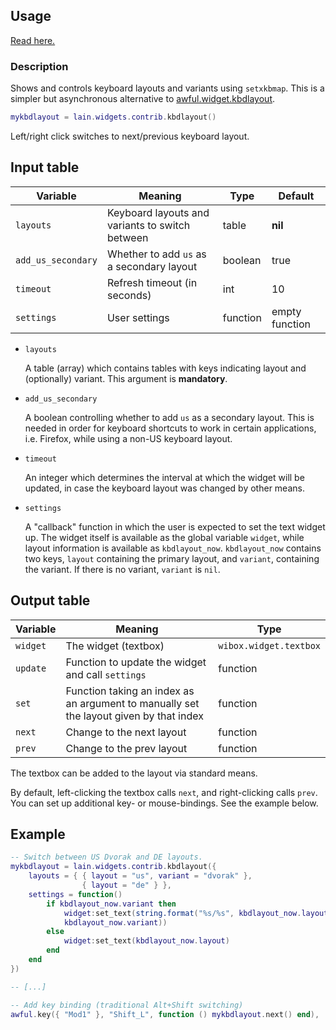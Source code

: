 ## Usage

[Read here.](https://github.com/copycat-killer/lain/wiki/Widgets#usage)

### Description

Shows and controls keyboard layouts and variants using `setxkbmap`. This is a simpler but asynchronous alternative to [awful.widget.kbdlayout](https://awesomewm.org/apidoc/classes/awful.widget.keyboardlayout.html).

```lua
mykbdlayout = lain.widgets.contrib.kbdlayout()
```

Left/right click switches to next/previous keyboard layout.

## Input table

Variable | Meaning | Type | Default
--- | --- | --- | ---
`layouts` | Keyboard layouts and variants to switch between | table | **nil**
`add_us_secondary` | Whether to add `us` as a secondary layout | boolean | true
`timeout` | Refresh timeout (in seconds) | int | 10
`settings` | User settings | function | empty function

- `layouts`

    A table (array) which contains tables with keys indicating layout and (optionally) variant. This argument is **mandatory**.

- `add_us_secondary`

    A boolean controlling whether to add `us` as a secondary layout. This is needed in order for keyboard shortcuts to work in certain applications, i.e. Firefox, while using a non-US keyboard layout.

- `timeout`

    An integer which determines the interval at which the widget will be updated, in case the keyboard layout was changed by other means.

- `settings`

    A "callback" function in which the user is expected to set the text widget up. The widget itself is available as the global variable `widget`, while layout information is available as `kbdlayout_now`. `kbdlayout_now` contains two keys, `layout` containing the primary layout, and `variant`, containing the variant. If there is no variant, `variant` is `nil`.

## Output table

Variable | Meaning | Type
--- | --- | ---
`widget` | The widget (textbox) | `wibox.widget.textbox`
`update` | Function to update the widget and call `settings` | function
`set` | Function taking an index as an argument to manually set the layout given by that index | function
`next` | Change to the next layout | function
`prev` | Change to the prev layout | function

The textbox can be added to the layout via standard means.

By default, left-clicking the textbox calls `next`, and right-clicking calls `prev`. You can set up additional key- or mouse-bindings. See the example below.

## Example

```lua
-- Switch between US Dvorak and DE layouts.
mykbdlayout = lain.widgets.contrib.kbdlayout({
    layouts = { { layout = "us", variant = "dvorak" },
	            { layout = "de" } },
    settings = function()
        if kbdlayout_now.variant then
            widget:set_text(string.format("%s/%s", kbdlayout_now.layout,
            kbdlayout_now.variant))
        else
            widget:set_text(kbdlayout_now.layout)
        end
    end
})

-- [...]

-- Add key binding (traditional Alt+Shift switching)
awful.key({ "Mod1" }, "Shift_L", function () mykbdlayout.next() end),
```